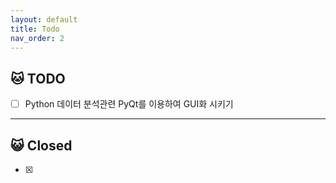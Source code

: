 ```yaml
---
layout: default
title: Todo
nav_order: 2
---
```


## 🐱 TODO

- [ ] Python 데이터 분석관련 PyQt를 이용하여 GUI화 시키기

---

## 😺 Closed

- [X] 